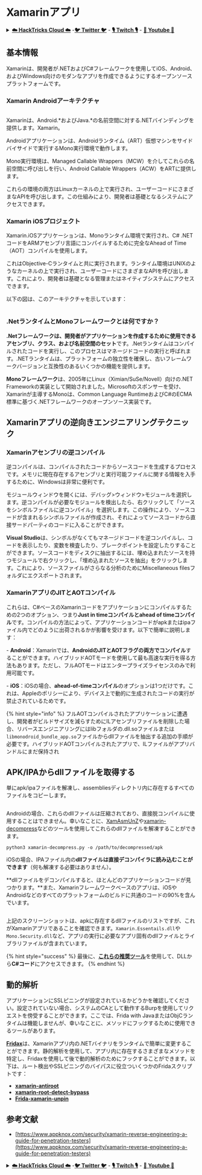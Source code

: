# Xamarinアプリ

<details>

<summary><a href="https://cloud.hacktricks.xyz/pentesting-cloud/pentesting-cloud-methodology"><strong>☁️ HackTricks Cloud ☁️</strong></a> -<a href="https://twitter.com/hacktricks_live"><strong>🐦 Twitter 🐦</strong></a> - <a href="https://www.twitch.tv/hacktricks_live/schedule"><strong>🎙️ Twitch 🎙️</strong></a> - <a href="https://www.youtube.com/@hacktricks_LIVE"><strong>🎥 Youtube 🎥</strong></a></summary>

* **サイバーセキュリティ会社**で働いていますか？ **HackTricksで会社を宣伝**したいですか？または、**最新バージョンのPEASSにアクセスしたり、HackTricksをPDFでダウンロード**したいですか？[**SUBSCRIPTION PLANS**](https://github.com/sponsors/carlospolop)をチェックしてください！
* [**The PEASS Family**](https://opensea.io/collection/the-peass-family)を見つけてください。これは、iOS、Android、およびWindows向けのモダンなアプリを.NETおよびC#フレームワークを使用して作成するための包括的なツールとアドオンへの開発者のアクセスを提供するオープンソースプラットフォームです。

* [**公式PEASS＆HackTricks swag**](https://peass.creator-spring.com)を手に入れましょう。
* [**💬**](https://emojipedia.org/speech-balloon/) [**Discordグループ**](https://discord.gg/hRep4RUj7f)または[**telegramグループ**](https://t.me/peass)に参加するか、**Twitter**で**フォロー**してください[**🐦**](https://github.com/carlospolop/hacktricks/tree/7af18b62b3bdc423e11444677a6a73d4043511e9/\[https:/emojipedia.org/bird/README.md)[**@carlospolopm**](https://twitter.com/hacktricks\_live)**.**
* **ハッキングのトリックを共有するには、PRを** [**hacktricks repo**](https://github.com/carlospolop/hacktricks) **および** [**hacktricks-cloud repo**](https://github.com/carlospolop/hacktricks-cloud) **に提出してください。**

</details>

## **基本情報**

Xamarinは、開発者が.NETおよびC#フレームワークを使用してiOS、Android、およびWindows向けのモダンなアプリを作成できるようにするオープンソースプラットフォームです。

### Xamarin Androidアーキテクチャ&#x20;

<figure><img src="../.gitbook/assets/image (3) (1) (1).png" alt=""><figcaption></figcaption></figure>

Xamarinは、Android.\*およびJava.\*の名前空間に対する.NETバインディングを提供します。Xamarin。

Androidアプリケーションは、Androidランタイム（ART）仮想マシンをサイドバイサイドで実行するMono実行環境で動作します。

Mono実行環境は、Managed Callable Wrappers（MCW）を介してこれらの名前空間に呼び出しを行い、Android Callable Wrappers（ACW）をARTに提供します。

これらの環境の両方はLinuxカーネルの上で実行され、ユーザーコードにさまざまなAPIを呼び出します。この仕組みにより、開発者は基礎となるシステムにアクセスできます。

### Xamarin iOSプロジェクト

Xamarin.iOSアプリケーションは、Monoランタイム環境で実行され、C# .NETコードをARMアセンブリ言語にコンパイルするために完全なAhead of Time（AOT）コンパイルを使用します。

これはObjective-Cランタイムと共に実行されます。ランタイム環境はUNIXのようなカーネルの上で実行され、ユーザーコードにさまざまなAPIを呼び出します。これにより、開発者は基礎となる管理またはネイティブシステムにアクセスできます。&#x20;

以下の図は、このアーキテクチャを示しています：

<figure><img src="../.gitbook/assets/image (1) (1) (1) (1).png" alt=""><figcaption></figcaption></figure>

### .NetランタイムとMonoフレームワークとは何ですか？

**.Netフレームワークは、開発者がアプリケーションを作成するために使用できるアセンブリ、クラス、および名前空間のセット**です。.Netランタイムはコンパイルされたコードを実行し、このプロセスはマネージドコードの実行と呼ばれます。.NETランタイムは、プラットフォームの独立性を確保し、古いフレームワークバージョンと互換性のあるいくつかの機能を提供します。

**Monoフレームワーク**は、2005年にLinux（Ximian/SuSe/Novell）向けの.NET Frameworkの実装として開始されました。Microsoftのスポンサーを受け、Xamarinが主導するMonoは、Common Language RuntimeおよびC#のECMA標準に基づく.NETフレームワークのオープンソース実装です。&#x20;



## Xamarinアプリの逆向きエンジニアリングテクニック

### Xamarinアセンブリの逆コンパイル

逆コンパイルは、コンパイルされたコードからソースコードを生成するプロセスです。メモリに現在存在するアセンブリと実行可能ファイルに関する情報を入手するために、Windowsは非常に便利です。

モジュールウィンドウを開くには、デバッグ>ウィンドウ>モジュールを選択します。逆コンパイルが必要なモジュールを検出したら、右クリックして「ソースをシンボルファイルに逆コンパイル」を選択します。この操作により、ソースコードが含まれるシンボルファイルが作成され、それによってソースコードから直接サードパーティのコードに入ることができます。

**Visual Studio**は、シンボルがなくてもマネージドコードを逆コンパイルし、コードを表示したり、変数を検査したり、ブレークポイントを設定したりすることができます。ソースコードをディスクに抽出するには、埋め込まれたソースを持つモジュールで右クリックし、「埋め込まれたソースを抽出」をクリックします。これにより、ソースファイルがさらなる分析のためにMiscellaneous filesフォルダにエクスポートされます。

### XamarinアプリのJITとAOTコンパイル

これらは、C#ベースのXamarinコードをアプリケーションにコンパイルするための2つのオプション、つまり**Just in timeコンパイルとahead of timeコンパイル**です。コンパイルの方法によって、アプリケーションコードがapkまたはipaファイル内でどのように出荷されるかが影響を受けます。以下で簡単に説明します：

\- **Android**：Xamarinでは、**AndroidのJITとAOTフラグの両方でコンパイル**することができます。ハイブリッドAOTモードを使用して最も高速な実行を得る方法もあります。ただし、フルAOTモードはエンタープライズライセンスのみで利用可能です。

\- **iOS**：iOSの場合、**ahead-of-timeコンパイル**のオプションは1つだけです。これは、Appleのポリシーにより、デバイス上で動的に生成されたコードの実行が禁止されているためです。

{% hint style="info" %}
フルAOTコンパイルされたアプリケーションに遭遇し、開発者がビルドサイズを減らすためにILアセンブリファイルを削除した場合、リバースエンジニアリングにはlibフォルダの.dll.soファイルまたは`libmonodroid_bundle_app.so`ファイルからdllファイルを抽出する追加の手順が必要です。ハイブリッドAOTコンパイルされたアプリで、ILファイルがアプリバンドルにまだ保持され
## APK/IPAからdllファイルを取得する

単にapk/ipaファイルを解凍し、assembliesディレクトリ内に存在するすべてのファイルをコピーします。

<figure><img src="../.gitbook/assets/image (2) (1) (1) (1).png" alt=""><figcaption></figcaption></figure>

Androidの場合、これらのdllファイルは圧縮されており、直接脱コンパイルに使用することはできません。幸いなことに、[XamAsmUnZ](https://github.com/cihansol/XamAsmUnZ)や[xamarin-decompress](https://github.com/NickstaDB/xamarin-decompress)などのツールを使用してこれらのdllファイルを解凍することができます。
```
python3 xamarin-decompress.py -o /path/to/decompressed/apk
```
iOSの場合、IPAファイル内の**dllファイルは直接デコンパイラに読み込むことができます**（何も解凍する必要はありません）。

**dllファイルをデコンパイルすると、ほとんどのアプリケーションコードが見つかります。**また、Xamarinフレームワークベースのアプリは、iOSやAndroidなどのすべてのプラットフォームのビルドに共通のコードの90%を含んでいます。

<figure><img src="../.gitbook/assets/image (3) (1) (1) (1).png" alt=""><figcaption></figcaption></figure>

上記のスクリーンショットは、apkに存在するdllファイルのリストですが、これがXamarinアプリであることを確認できます。`Xamarin.Essentails.dll`や`Mono.Security.dll`など、アプリの実行に必要なアプリ固有のdllファイルとライブラリファイルが含まれています。

{% hint style="success" %}
最後に、[**これらの推奨ツール**](../reversing/reversing-tools-basic-methods/#net-decompiler)を使用して、DLLから**C#コード**にアクセスできます。
{% endhint %}

## 動的解析

アプリケーションにSSLピニングが設定されているかどうかを確認してください。設定されていない場合、システムのCAとして動作するBurpを使用してリクエストを傍受することができます。ここでは、Frida with JavaまたはObjCランタイムは機能しませんが、幸いなことに、メソッドにフックするために使用できるツールがあります。

[**Fridax**](https://github.com/NorthwaveSecurity/fridax)は、Xamarinアプリ内の.NETバイナリをランタイムで簡単に変更することができます。静的解析を使用して、アプリ内に存在するさまざまなメソッドを特定し、Fridaxを使用して後で動的解析のためにフックすることができます。以下は、ルート検出やSSLピニングのバイパスに役立ついくつかのFridaスクリプトです：

* [**xamarin-antiroot**](https://codeshare.frida.re/@Gand3lf/xamarin-antiroot/)
* [**xamarin-root-detect-bypass**](https://codeshare.frida.re/@nuschpl/xamarin-root-detect-bypass/)
* [**Frida-xamarin-unpin**](https://github.com/GoSecure/frida-xamarin-unpin)

## 参考文献

* [https://www.appknox.com/security/xamarin-reverse-engineering-a-guide-for-penetration-testers](https://www.appknox.com/security/xamarin-reverse-engineering-a-guide-for-penetration-testers)

<details>

<summary><a href="https://cloud.hacktricks.xyz/pentesting-cloud/pentesting-cloud-methodology"><strong>☁️ HackTricks Cloud ☁️</strong></a> -<a href="https://twitter.com/hacktricks_live"><strong>🐦 Twitter 🐦</strong></a> - <a href="https://www.twitch.tv/hacktricks_live/schedule"><strong>🎙️ Twitch 🎙️</strong></a> - <a href="https://www.youtube.com/@hacktricks_LIVE"><strong>🎥 Youtube 🎥</strong></a></summary>

* **サイバーセキュリティ企業で働いていますか？** HackTricksで**会社を宣伝**したいですか？または、**PEASSの最新バージョンにアクセスしたり、HackTricksをPDFでダウンロード**したいですか？[**SUBSCRIPTION PLANS**](https://github.com/sponsors/carlospolop)をチェックしてください！
* [**The PEASS Family**](https://opensea.io/collection/the-peass-family)を見つけて、独占的な[NFT](https://opensea.io/collection/the-peass-family)のコレクションを発見してください。
* [**公式のPEASS＆HackTricksグッズ**](https://peass.creator-spring.com)を手に入れましょう。
* [**💬**](https://emojipedia.org/speech-balloon/) [**Discordグループ**](https://discord.gg/hRep4RUj7f)または[**Telegramグループ**](https://t.me/peass)に参加するか、**Twitter** [**🐦**](https://github.com/carlospolop/hacktricks/tree/7af18b62b3bdc423e11444677a6a73d4043511e9/\[https:/emojipedia.org/bird/README.md)[**@carlospolopm**](https://twitter.com/hacktricks\_live)**をフォロー**してください。
* **ハッキングのトリックを共有するには、**[**hacktricks repo**](https://github.com/carlospolop/hacktricks) **と** [**hacktricks-cloud repo**](https://github.com/carlospolop/hacktricks-cloud) **にPRを提出**してください。

</details>
